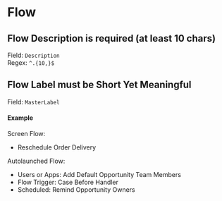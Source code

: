 # Flow
## Flow Description is required (at least 10 chars)
Field: `Description`   
Regex: `^.{10,}$`    



## Flow Label must be Short Yet Meaningful
Field: `MasterLabel`   
#### Example
Screen Flow:  
- Reschedule Order Delivery

Autolaunched Flow:  
- Users or Apps: Add Default Opportunity Team Members
- Flow Trigger: Case Before Handler
- Scheduled: Remind Opportunity Owners  

